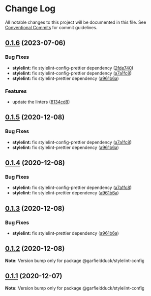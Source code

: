 # Change Log

All notable changes to this project will be documented in this file.
See [Conventional Commits](https://conventionalcommits.org) for commit guidelines.

## [0.1.6](https://github.com/garfieldduck/config-fe/compare/@garfieldduck/stylelint-config@0.1.0...@garfieldduck/stylelint-config@0.1.6) (2023-07-06)


### Bug Fixes

* **stylelint:** fix stylelint-config-prettier dependency ([2fde740](https://github.com/garfieldduck/config-fe/commit/2fde740328ab67a8a582df18630cb03b98610951))
* **stylelint:** fix stylelint-config-prettier dependency ([a7a1fc8](https://github.com/garfieldduck/config-fe/commit/a7a1fc8faf63b2259dbe5c32c6edc4c1d0203c42))
* **stylelint:** fix stylelint-prettier dependency ([a961b6a](https://github.com/garfieldduck/config-fe/commit/a961b6ad5512dad830c50d3c356d8c18e423c88c))


### Features

* update the linters ([8134cd8](https://github.com/garfieldduck/config-fe/commit/8134cd8e13747e168260845edb6463a644be3f72))





## [0.1.5](https://github.com/garfieldduck/config-fe/compare/@garfieldduck/stylelint-config@0.1.0...@garfieldduck/stylelint-config@0.1.5) (2020-12-08)


### Bug Fixes

* **stylelint:** fix stylelint-config-prettier dependency ([a7a1fc8](https://github.com/garfieldduck/config-fe/commit/a7a1fc8faf63b2259dbe5c32c6edc4c1d0203c42))
* **stylelint:** fix stylelint-prettier dependency ([a961b6a](https://github.com/garfieldduck/config-fe/commit/a961b6ad5512dad830c50d3c356d8c18e423c88c))





## [0.1.4](https://github.com/garfieldduck/config-fe/compare/@garfieldduck/stylelint-config@0.1.0...@garfieldduck/stylelint-config@0.1.4) (2020-12-08)


### Bug Fixes

* **stylelint:** fix stylelint-config-prettier dependency ([a7a1fc8](https://github.com/garfieldduck/config-fe/commit/a7a1fc8faf63b2259dbe5c32c6edc4c1d0203c42))
* **stylelint:** fix stylelint-prettier dependency ([a961b6a](https://github.com/garfieldduck/config-fe/commit/a961b6ad5512dad830c50d3c356d8c18e423c88c))





## [0.1.3](https://github.com/garfieldduck/config-fe/compare/@garfieldduck/stylelint-config@0.1.0...@garfieldduck/stylelint-config@0.1.3) (2020-12-08)


### Bug Fixes

* **stylelint:** fix stylelint-prettier dependency ([a961b6a](https://github.com/garfieldduck/config-fe/commit/a961b6ad5512dad830c50d3c356d8c18e423c88c))





## [0.1.2](https://github.com/garfieldduck/config-fe/compare/@garfieldduck/stylelint-config@0.1.0...@garfieldduck/stylelint-config@0.1.2) (2020-12-08)

**Note:** Version bump only for package @garfieldduck/stylelint-config





## [0.1.1](https://github.com/garfieldduck/config-fe/compare/@garfieldduck/stylelint-config@0.1.0...@garfieldduck/stylelint-config@0.1.1) (2020-12-07)

**Note:** Version bump only for package @garfieldduck/stylelint-config

